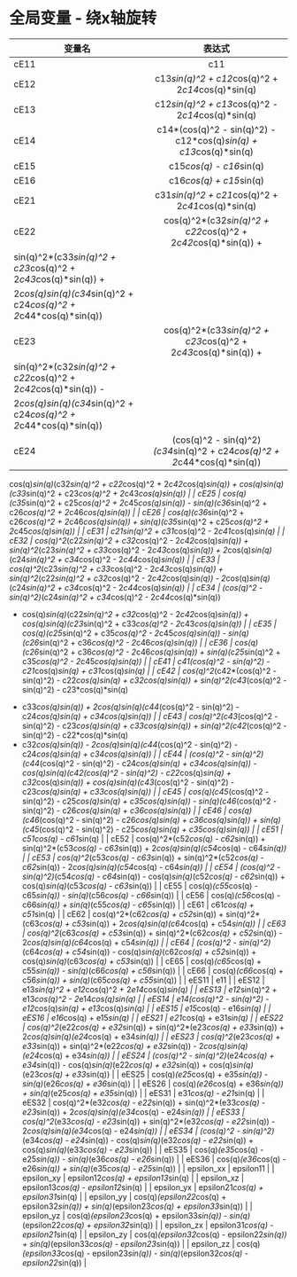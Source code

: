 # 全局变量 - 绕x轴旋转

| 变量名 | 表达式 |
| --- | :-: |
| cE11 | c11 |
| cE12 | c13*sin(q)^2 + c12*cos(q)^2 + 2*c14*cos(q)*sin(q) |
| cE13 | c12*sin(q)^2 + c13*cos(q)^2 - 2*c14*cos(q)*sin(q) |
| cE14 | c14*(cos(q)^2 - sin(q)^2) - c12*cos(q)*sin(q) + c13*cos(q)*sin(q) |
| cE15 | c15*cos(q) - c16*sin(q) |
| cE16 | c16*cos(q) + c15*sin(q) |
| cE21 | c31*sin(q)^2 + c21*cos(q)^2 + 2*c41*cos(q)*sin(q) |
| cE22 | cos(q)^2*(c32*sin(q)^2 + c22*cos(q)^2 + 2*c42*cos(q)*sin(q)) +|
|  sin(q)^2*(c33*sin(q)^2 + c23*cos(q)^2 + 2*c43*cos(q)*sin(q)) +||
|  2*cos(q)*sin(q)*(c34*sin(q)^2 + c24*cos(q)^2 + 2*c44*cos(q)*sin(q)) ||
| cE23 | cos(q)^2*(c33*sin(q)^2 + c23*cos(q)^2 + 2*c43*cos(q)*sin(q)) +|
|  sin(q)^2*(c32*sin(q)^2 + c22*cos(q)^2 + 2*c42*cos(q)*sin(q)) -||
|  2*cos(q)*sin(q)*(c34*sin(q)^2 + c24*cos(q)^2 + 2*c44*cos(q)*sin(q)) ||
| cE24 | (cos(q)^2 - sin(q)^2)*(c34*sin(q)^2 + c24*cos(q)^2 + 2*c44*cos(q)*sin(q))|
cos(q)*sin(q)*(c32*sin(q)^2 + c22*cos(q)^2 + 2*c42*cos(q)*sin(q)) +
cos(q)*sin(q)*(c33*sin(q)^2 + c23*cos(q)^2 + 2*c43*cos(q)*sin(q)) |
| cE25 | cos(q)*(c35*sin(q)^2 + c25*cos(q)^2 + 2*c45*cos(q)*sin(q)) -
  sin(q)*(c36*sin(q)^2 + c26*cos(q)^2 + 2*c46*cos(q)*sin(q)) |
| cE26 | cos(q)*(c36*sin(q)^2 + c26*cos(q)^2 + 2*c46*cos(q)*sin(q)) +
  sin(q)*(c35*sin(q)^2 + c25*cos(q)^2 + 2*c45*cos(q)*sin(q)) |
| cE31 | c21*sin(q)^2 + c31*cos(q)^2 - 2*c41*cos(q)*sin(q) |
| cE32 | cos(q)^2*(c22*sin(q)^2 + c32*cos(q)^2 - 2*c42*cos(q)*sin(q)) +
  sin(q)^2*(c23*sin(q)^2 + c33*cos(q)^2 - 2*c43*cos(q)*sin(q)) +
  2*cos(q)*sin(q)*(c24*sin(q)^2 + c34*cos(q)^2 - 2*c44*cos(q)*sin(q)) |
| cE33 | cos(q)^2*(c23*sin(q)^2 + c33*cos(q)^2 - 2*c43*cos(q)*sin(q)) +
  sin(q)^2*(c22*sin(q)^2 + c32*cos(q)^2 - 2*c42*cos(q)*sin(q)) -
  2*cos(q)*sin(q)*(c24*sin(q)^2 + c34*cos(q)^2 - 2*c44*cos(q)*sin(q)) |
| cE34 | (cos(q)^2 - sin(q)^2)*(c24*sin(q)^2 + c34*cos(q)^2 - 2*c44*cos(q)*sin(q))

  - cos(q)*sin(q)*(c22*sin(q)^2 + c32*cos(q)^2 - 2*c42*cos(q)*sin(q)) +
      cos(q)*sin(q)*(c23*sin(q)^2 + c33*cos(q)^2 - 2*c43*cos(q)*sin(q)) |
      | cE35 | cos(q)*(c25*sin(q)^2 + c35*cos(q)^2 - 2*c45*cos(q)*sin(q)) -
        sin(q)*(c26*sin(q)^2 + c36*cos(q)^2 - 2*c46*cos(q)*sin(q)) |
      | cE36 | cos(q)*(c26*sin(q)^2 + c36*cos(q)^2 - 2*c46*cos(q)*sin(q)) +
        sin(q)*(c25*sin(q)^2 + c35*cos(q)^2 - 2*c45*cos(q)*sin(q)) |
      | cE41 | c41*(cos(q)^2 - sin(q)^2) - c21*cos(q)*sin(q) + c31*cos(q)*sin(q) |
      | cE42 | cos(q)^2*(c42*(cos(q)^2 - sin(q)^2) - c22*cos(q)*sin(q) +
       c32*cos(q)*sin(q)) + sin(q)^2*(c43*(cos(q)^2 - sin(q)^2) - c23*cos(q)*sin(q)

  + c33*cos(q)*sin(q)) + 2*cos(q)*sin(q)*(c44*(cos(q)^2 - sin(q)^2) -
    c24*cos(q)*sin(q) + c34*cos(q)*sin(q)) |
  | cE43 | cos(q)^2*(c43*(cos(q)^2 - sin(q)^2) - c23*cos(q)*sin(q) +
    c33*cos(q)*sin(q)) + sin(q)^2*(c42*(cos(q)^2 - sin(q)^2) - c22*cos(q)*sin(q)
  + c32*cos(q)*sin(q)) - 2*cos(q)*sin(q)*(c44*(cos(q)^2 - sin(q)^2) -
    c24*cos(q)*sin(q) + c34*cos(q)*sin(q)) |
  | cE44 | (cos(q)^2 - sin(q)^2)*(c44*(cos(q)^2 - sin(q)^2) - c24*cos(q)*sin(q) +
    c34*cos(q)*sin(q)) - cos(q)*sin(q)*(c42*(cos(q)^2 - sin(q)^2) -
    c22*cos(q)*sin(q) + c32*cos(q)*sin(q)) + cos(q)*sin(q)*(c43*(cos(q)^2 -
    sin(q)^2) - c23*cos(q)*sin(q) + c33*cos(q)*sin(q)) |
  | cE45 | cos(q)*(c45*(cos(q)^2 - sin(q)^2) - c25*cos(q)*sin(q) +
    c35*cos(q)*sin(q)) - sin(q)*(c46*(cos(q)^2 - sin(q)^2) - c26*cos(q)*sin(q) +
    c36*cos(q)*sin(q)) |
  | cE46 | cos(q)*(c46*(cos(q)^2 - sin(q)^2) - c26*cos(q)*sin(q) +
    c36*cos(q)*sin(q)) + sin(q)*(c45*(cos(q)^2 - sin(q)^2) - c25*cos(q)*sin(q) +
    c35*cos(q)*sin(q)) |
  | cE51 | c51*cos(q) - c61*sin(q) |
  | cE52 | cos(q)^2*(c52*cos(q) - c62*sin(q)) + sin(q)^2*(c53*cos(q) - c63*sin(q)) +
    2*cos(q)*sin(q)*(c54*cos(q) - c64*sin(q)) |
  | cE53 | cos(q)^2*(c53*cos(q) - c63*sin(q)) + sin(q)^2*(c52*cos(q) - c62*sin(q)) -
    2*cos(q)*sin(q)*(c54*cos(q) - c64*sin(q)) |
  | cE54 | (cos(q)^2 - sin(q)^2)*(c54*cos(q) - c64*sin(q)) -
    cos(q)*sin(q)*(c52*cos(q) - c62*sin(q)) + cos(q)*sin(q)*(c53*cos(q) -
    c63*sin(q)) |
  | cE55 | cos(q)*(c55*cos(q) - c65*sin(q)) - sin(q)*(c56*cos(q) - c66*sin(q)) |
  | cE56 | cos(q)*(c56*cos(q) - c66*sin(q)) + sin(q)*(c55*cos(q) - c65*sin(q)) |
  | cE61 | c61*cos(q) + c51*sin(q) |
  | cE62 | cos(q)^2*(c62*cos(q) + c52*sin(q)) + sin(q)^2*(c63*cos(q) + c53*sin(q)) +
    2*cos(q)*sin(q)*(c64*cos(q) + c54*sin(q)) |
  | cE63 | cos(q)^2*(c63*cos(q) + c53*sin(q)) + sin(q)^2*(c62*cos(q) + c52*sin(q)) -
    2*cos(q)*sin(q)*(c64*cos(q) + c54*sin(q)) |
  | cE64 | (cos(q)^2 - sin(q)^2)*(c64*cos(q) + c54*sin(q)) -
    cos(q)*sin(q)*(c62*cos(q) + c52*sin(q)) + cos(q)*sin(q)*(c63*cos(q) +
    c53*sin(q)) |
  | cE65 | cos(q)*(c65*cos(q) + c55*sin(q)) - sin(q)*(c66*cos(q) + c56*sin(q)) |
  | cE66 | cos(q)*(c66*cos(q) + c56*sin(q)) + sin(q)*(c65*cos(q) + c55*sin(q)) |
  | eES11 | e11 |
  | eES12 | e13*sin(q)^2 + e12*cos(q)^2 + 2*e14*cos(q)*sin(q) |
  | eES13 | e12*sin(q)^2 + e13*cos(q)^2 - 2*e14*cos(q)*sin(q) |
  | eES14 | e14*(cos(q)^2 - sin(q)^2) - e12*cos(q)*sin(q) + e13*cos(q)*sin(q) |
  | eES15 | e15*cos(q) - e16*sin(q) |
  | eES16 | e16*cos(q) + e15*sin(q) |
  | eES21 | e21*cos(q) + e31*sin(q) |
  | eES22 | cos(q)^2*(e22*cos(q) + e32*sin(q)) + sin(q)^2*(e23*cos(q) + e33*sin(q)) +
    2*cos(q)*sin(q)*(e24*cos(q) + e34*sin(q)) |
  | eES23 | cos(q)^2*(e23*cos(q) + e33*sin(q)) + sin(q)^2*(e22*cos(q) + e32*sin(q)) -
    2*cos(q)*sin(q)*(e24*cos(q) + e34*sin(q)) |
  | eES24 | (cos(q)^2 - sin(q)^2)*(e24*cos(q) + e34*sin(q)) -
    cos(q)*sin(q)*(e22*cos(q) + e32*sin(q)) + cos(q)*sin(q)*(e23*cos(q) +
    e33*sin(q)) |
  | eES25 | cos(q)*(e25*cos(q) + e35*sin(q)) - sin(q)*(e26*cos(q) + e36*sin(q)) |
  | eES26 | cos(q)*(e26*cos(q) + e36*sin(q)) + sin(q)*(e25*cos(q) + e35*sin(q)) |
  | eES31 | e31*cos(q) - e21*sin(q) |
  | eES32 | cos(q)^2*(e32*cos(q) - e22*sin(q)) + sin(q)^2*(e33*cos(q) - e23*sin(q)) +
    2*cos(q)*sin(q)*(e34*cos(q) - e24*sin(q)) |
  | eES33 | cos(q)^2*(e33*cos(q) - e23*sin(q)) + sin(q)^2*(e32*cos(q) - e22*sin(q)) -
    2*cos(q)*sin(q)*(e34*cos(q) - e24*sin(q)) |
  | eES34 | (cos(q)^2 - sin(q)^2)*(e34*cos(q) - e24*sin(q)) -
    cos(q)*sin(q)*(e32*cos(q) - e22*sin(q)) + cos(q)*sin(q)*(e33*cos(q) -
    e23*sin(q)) |
  | eES35 | cos(q)*(e35*cos(q) - e25*sin(q)) - sin(q)*(e36*cos(q) - e26*sin(q)) |
  | eES36 | cos(q)*(e36*cos(q) - e26*sin(q)) + sin(q)*(e35*cos(q) - e25*sin(q)) |
  | epsilon_xx | epsilon11 |
  | epsilon_xy | epsilon12*cos(q) + epsilon13*sin(q) |
  | epsilon_xz | epsilon13*cos(q) - epsilon12*sin(q) |
  | epsilon_yx | epsilon21*cos(q) + epsilon31*sin(q) |
  | epsilon_yy | cos(q)*(epsilon22*cos(q) + epsilon32*sin(q)) + sin(q)*(epsilon23*cos(q) +
    epsilon33*sin(q)) |
  | epsilon_yz | cos(q)*(epsilon23*cos(q) + epsilon33*sin(q)) - sin(q)*(epsilon22*cos(q) +
    epsilon32*sin(q)) |
  | epsilon_zx | epsilon31*cos(q) - epsilon21*sin(q) |
  | epsilon_zy | cos(q)*(epsilon32*cos(q) - epsilon22*sin(q)) + sin(q)*(epsilon33*cos(q) -
    epsilon23*sin(q)) |
  | epsilon_zz | cos(q)*(epsilon33*cos(q) - epsilon23*sin(q)) - sin(q)*(epsilon32*cos(q) -
    epsilon22*sin(q)) |